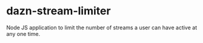 # dazn-stream-limiter
Node JS application to limit the number of streams a user can have active at any one time.
